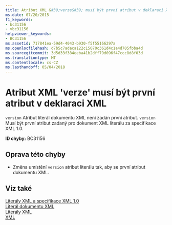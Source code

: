 ```yaml
---
title: Atribut XML &#39;verze&#39; musí být první atribut v deklaraci XML
ms.date: 07/20/2015
f1_keywords:
- bc31156
- vbc31156
helpviewer_keywords:
- BC31156
ms.assetid: 717841ea-59d4-4043-b930-f5f55166297a
ms.openlocfilehash: d7b5c7adaca122c15070c361d4c1a4d705fbba4d
ms.sourcegitcommit: 3d5d33f384eeba41b2dff79d096f47ccc8d8f03d
ms.translationtype: MT
ms.contentlocale: cs-CZ
ms.lasthandoff: 05/04/2018
---
```

# <a name="xml-attribute-39version39-must-be-the-first-attribute-in-xml-declaration"></a>Atribut XML &#39;verze&#39; musí být první atribut v deklaraci XML
`version` Atribut literál dokumentu XML není zadán první atribut. `version` Musí být první atribut zadaný pro dokument XML literálu za specifikace XML 1.0.  
  
 **ID chyby:** BC31156  
  
## <a name="to-correct-this-error"></a>Oprava této chyby  
  
-   Změna umístění `version` atribut literálu tak, aby se první atribut dokumentu XML.  
  
## <a name="see-also"></a>Viz také  
 [Literály XML a specifikace XML 1.0](../../visual-basic/programming-guide/language-features/xml/xml-literals-and-the-xml-1-0-specification.md)  
 [Literál dokumentu XML](../../visual-basic/language-reference/xml-literals/xml-document-literal.md)  
 [Literály XML](../../visual-basic/language-reference/xml-literals/index.md)  
 [XML](../../visual-basic/programming-guide/language-features/xml/index.md)
